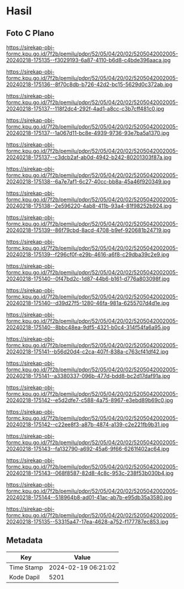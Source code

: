 # Hasil

## Foto C Plano

https://sirekap-obj-formc.kpu.go.id/7f2b/pemilu/pdpr/52/05/04/20/02/5205042002005-20240218-175135--f3029193-6a87-4110-b6d8-c4bde396aaca.jpg

https://sirekap-obj-formc.kpu.go.id/7f2b/pemilu/pdpr/52/05/04/20/02/5205042002005-20240218-175136--8f70c8db-b726-42d2-bc15-5629d0c372ab.jpg

https://sirekap-obj-formc.kpu.go.id/7f2b/pemilu/pdpr/52/05/04/20/02/5205042002005-20240218-175137--118f2dc4-292f-4ad1-a8cc-c3b7cff481c0.jpg

https://sirekap-obj-formc.kpu.go.id/7f2b/pemilu/pdpr/52/05/04/20/02/5205042002005-20240218-175137--1a067d11-bc8e-4939-9736-93e7ba5a1370.jpg

https://sirekap-obj-formc.kpu.go.id/7f2b/pemilu/pdpr/52/05/04/20/02/5205042002005-20240218-175137--c3dcb2af-ab0d-4942-b242-80201303f87a.jpg

https://sirekap-obj-formc.kpu.go.id/7f2b/pemilu/pdpr/52/05/04/20/02/5205042002005-20240218-175138--6a7e7af1-6c27-40cc-bb8a-45a46f920349.jpg

https://sirekap-obj-formc.kpu.go.id/7f2b/pemilu/pdpr/52/05/04/20/02/5205042002005-20240218-175138--2e596220-4ab8-411b-93a4-81f98252b924.jpg

https://sirekap-obj-formc.kpu.go.id/7f2b/pemilu/pdpr/52/05/04/20/02/5205042002005-20240218-175139--86f79cbd-8acd-4708-b9ef-920681b24719.jpg

https://sirekap-obj-formc.kpu.go.id/7f2b/pemilu/pdpr/52/05/04/20/02/5205042002005-20240218-175139--f296cf0f-e29b-4616-a6f8-c29dba39c2e9.jpg

https://sirekap-obj-formc.kpu.go.id/7f2b/pemilu/pdpr/52/05/04/20/02/5205042002005-20240218-175140--0f47bd2c-1d87-44b6-b161-d776a803098f.jpg

https://sirekap-obj-formc.kpu.go.id/7f2b/pemilu/pdpr/52/05/04/20/02/5205042002005-20240218-175140--d39d27f5-1280-46fa-981a-6255707d4d1e.jpg

https://sirekap-obj-formc.kpu.go.id/7f2b/pemilu/pdpr/52/05/04/20/02/5205042002005-20240218-175140--8bbc48ea-9df5-4321-b0c4-314f54fa6a95.jpg

https://sirekap-obj-formc.kpu.go.id/7f2b/pemilu/pdpr/52/05/04/20/02/5205042002005-20240218-175141--b56d20d4-c2ca-407f-838a-c763cf41df42.jpg

https://sirekap-obj-formc.kpu.go.id/7f2b/pemilu/pdpr/52/05/04/20/02/5205042002005-20240218-175141--a3380337-096b-477d-bdd8-bc2d17daf91a.jpg

https://sirekap-obj-formc.kpu.go.id/7f2b/pemilu/pdpr/52/05/04/20/02/5205042002005-20240218-175142--e5d2dfe7-c588-4a75-8967-e3ebd89b69c0.jpg

https://sirekap-obj-formc.kpu.go.id/7f2b/pemilu/pdpr/52/05/04/20/02/5205042002005-20240218-175142--c22ee8f3-a87b-4874-a139-c2e221fb9b31.jpg

https://sirekap-obj-formc.kpu.go.id/7f2b/pemilu/pdpr/52/05/04/20/02/5205042002005-20240218-175143--fa132790-a692-45a6-9f66-6261f402ac64.jpg

https://sirekap-obj-formc.kpu.go.id/7f2b/pemilu/pdpr/52/05/04/20/02/5205042002005-20240218-175143--068f8587-82d8-4c8c-953c-238f53b030b4.jpg

https://sirekap-obj-formc.kpu.go.id/7f2b/pemilu/pdpr/52/05/04/20/02/5205042002005-20240218-175144--518964b8-ad01-41ac-ab7b-e95db35a3580.jpg

https://sirekap-obj-formc.kpu.go.id/7f2b/pemilu/pdpr/52/05/04/20/02/5205042002005-20240218-175135--53315a47-17ea-4628-a752-f177787ec853.jpg


## Metadata

| Key        | Value               |
| ---------- | ------------------- |
| Time Stamp | 2024-02-19 06:21:02 |
| Kode Dapil | 5201                |




